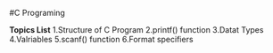 #C Programing

**Topics List**
  1.Structure of C Program
  2.printf() function
  3.Datat Types
  4.Valriables
  5.scanf() function
  6.Format specifiers
